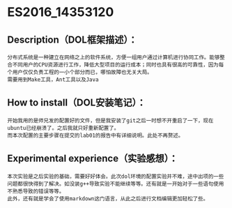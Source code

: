 # ES2016_14353120
## Description（DOL框架描述）：

	分布式系统是一种建立在网络之上的软件系统，方便一组用户通过计算机进行协同工作。能够整合不同用户的CPU资源进行工作，降低大型项目的运行成本；同时也具有很高的可靠性，因为每个用户仅仅负责工程的一小个部分而已，哪怕故障也无关大局。
	需要用到Make工具，Ant工具以及Java



## How to install（DOL安装笔记）：

	开始我用的是师兄发的配置好的文件，但是我安装了git之后一时想不开重启了一下，现在ubuntu已经崩溃了。之后我就只好重新配置了。
	而本次配置的主要步骤在提交的lab01的报告中有详细说明。此处不再赘述。



## Experimental experience（实验感想）：

	本次实验是之后实验的基础，需要好好体会。此次dol环境的配置实验并不难，途中出项的一些问题都很快得到了解决。如没装g++导致实验不能继续等等。还有就是一开始对于一些语句使用不熟悉导致的错误等等。
	此外，还有就是学会了使用markdown这门语言，从此之后进行文档编辑更加轻松了些。



